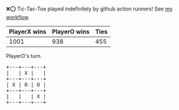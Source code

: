 :x::o: Tic-Tac-Toe played indefinitely by github action runners! See [my workflow](.github/workflows/play.yaml).

|PlayerX wins|PlayerO wins|Ties|
|-|-|-|
|1001|938|455|

PlayerO's turn.

<pre>
+---+---+---+
|   | X |   |
+---+---+---+
| X | O | O |
+---+---+---+
|   |   | X |
+---+---+---+
</pre>